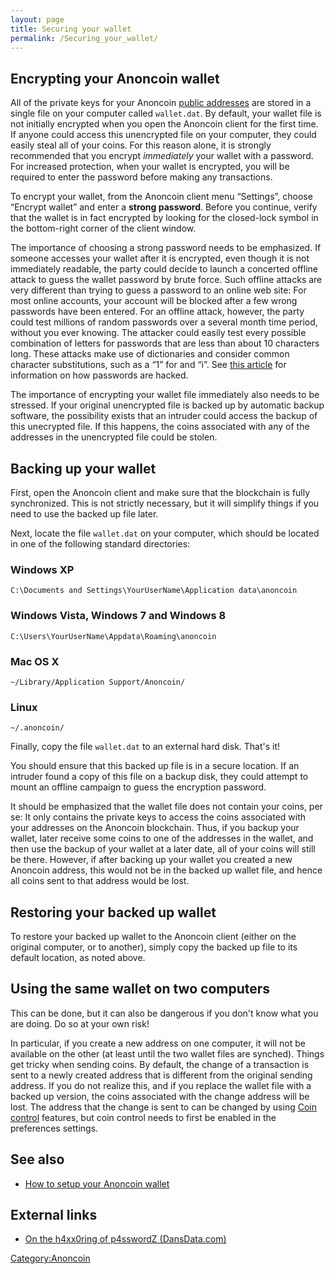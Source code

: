 ```yaml
---
layout: page
title: Securing your wallet
permalink: /Securing_your_wallet/
---
```


Encrypting your Anoncoin wallet
-------------------------------

All of the private keys for your Anoncoin [public addresses](/Anoncoin_Address "wikilink") are stored in a single file on your computer called `wallet.dat`. By default, your wallet file is not initially encrypted when you open the Anoncoin client for the first time. If anyone could access this unencrypted file on your computer, they could easily steal all of your coins. For this reason alone, it is strongly recommended that you encrypt *immediately* your wallet with a password. For increased protection, when your wallet is encrypted, you will be required to enter the password before making any transactions.

To encrypt your wallet, from the Anoncoin client menu “Settings”, choose “Encrypt wallet” and enter a **strong password**. Before you continue, verify that the wallet is in fact encrypted by looking for the closed-lock symbol in the bottom-right corner of the client window.

The importance of choosing a strong password needs to be emphasized. If someone accesses your wallet after it is encrypted, even though it is not immediately readable, the party could decide to launch a concerted offline attack to guess the wallet password by brute force. Such offline attacks are very different than trying to guess a password to an online web site: For most online accounts, your account will be blocked after a few wrong passwords have been entered. For an offline attack, however, the party could test millions of random passwords over a several month time period, without you ever knowing. The attacker could easily test every possible combination of letters for passwords that are less than about 10 characters long. These attacks make use of dictionaries and consider common character substitutions, such as a “1” for and “i”. See [this article](http://dansdata.com/gz140.htm) for information on how passwords are hacked.

The importance of encrypting your wallet file immediately also needs to be stressed. If your original unencrypted file is backed up by automatic backup software, the possibility exists that an intruder could access the backup of this unecrypted file. If this happens, the coins associated with any of the addresses in the unencrypted file could be stolen.

Backing up your wallet
----------------------

First, open the Anoncoin client and make sure that the blockchain is fully synchronized. This is not strictly necessary, but it will simplify things if you need to use the backed up file later.

Next, locate the file `wallet.dat` on your computer, which should be located in one of the following standard directories:

### Windows XP

`C:\Documents and Settings\YourUserName\Application data\anoncoin`

### Windows Vista, Windows 7 and Windows 8

`C:\Users\YourUserName\Appdata\Roaming\anoncoin`

### Mac OS X

`~/Library/Application Support/Anoncoin/`

### Linux

`~/.anoncoin/`

Finally, copy the file `wallet.dat` to an external hard disk. That's it!

You should ensure that this backed up file is in a secure location. If an intruder found a copy of this file on a backup disk, they could attempt to mount an offline campaign to guess the encryption password.

It should be emphasized that the wallet file does not contain your coins, per se: It only contains the private keys to access the coins associated with your addresses on the Anoncoin blockchain. Thus, if you backup your wallet, later receive some coins to one of the addresses in the wallet, and then use the backup of your wallet at a later date, all of your coins will still be there. However, if after backing up your wallet you created a new Anoncoin address, this would not be in the backed up wallet file, and hence all coins sent to that address would be lost.

Restoring your backed up wallet
-------------------------------

To restore your backed up wallet to the Anoncoin client (either on the original computer, or to another), simply copy the backed up file to its default location, as noted above.

Using the same wallet on two computers
--------------------------------------

This can be done, but it can also be dangerous if you don't know what you are doing. Do so at your own risk!

In particular, if you create a new address on one computer, it will not be available on the other (at least until the two wallet files are synched). Things get tricky when sending coins. By default, the change of a transaction is sent to a newly created address that is different from the original sending address. If you do not realize this, and if you replace the wallet file with a backed up version, the coins associated with the change address will be lost. The address that the change is sent to can be changed by using [Coin control](/Coin_control "wikilink") features, but coin control needs to first be enabled in the preferences settings.

See also
--------

-   [How to setup your Anoncoin wallet](/How_to_setup_your_Anoncoin_wallet "wikilink")

External links
--------------

-   [On the h4xx0ring of p4sswordZ (DansData.com)](http://dansdata.com/gz140.htm)

[Category:Anoncoin](/Category:Anoncoin "wikilink")